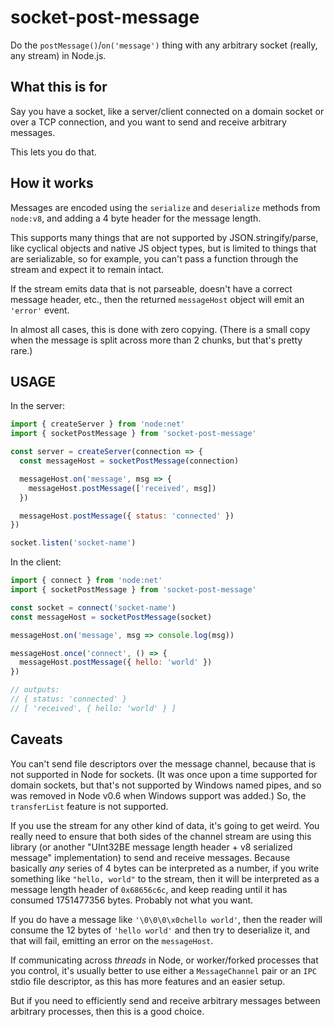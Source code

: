 # socket-post-message

Do the `postMessage()`/`on('message')` thing with any arbitrary
socket (really, any stream) in Node.js.

## What this is for

Say you have a socket, like a server/client connected on a
domain socket or over a TCP connection, and you want to send and
receive arbitrary messages.

This lets you do that.

## How it works

Messages are encoded using the `serialize` and `deserialize`
methods from `node:v8`, and adding a 4 byte header for the
message length.

This supports many things that are not supported by
JSON.stringify/parse, like cyclical objects and native JS object
types, but is limited to things that are serializable, so for
example, you can't pass a function through the stream and expect
it to remain intact.

If the stream emits data that is not parseable, doesn't have a
correct message header, etc., then the returned `messageHost`
object will emit an `'error'` event.

In almost all cases, this is done with zero copying. (There is a
small copy when the message is split across more than 2 chunks,
but that's pretty rare.)

## USAGE

In the server:

```js
import { createServer } from 'node:net'
import { socketPostMessage } from 'socket-post-message'

const server = createServer(connection => {
  const messageHost = socketPostMessage(connection)

  messageHost.on('message', msg => {
    messageHost.postMessage(['received', msg])
  })

  messageHost.postMessage({ status: 'connected' })
})

socket.listen('socket-name')
```

In the client:

```js
import { connect } from 'node:net'
import { socketPostMessage } from 'socket-post-message'

const socket = connect('socket-name')
const messageHost = socketPostMessage(socket)

messageHost.on('message', msg => console.log(msg))

messageHost.once('connect', () => {
  messageHost.postMessage({ hello: 'world' })
})

// outputs:
// { status: 'connected' }
// [ 'received', { hello: 'world' } ]
```

## Caveats

You can't send file descriptors over the message channel, because
that is not supported in Node for sockets. (It was once upon a
time supported for domain sockets, but that's not supported by
Windows named pipes, and so was removed in Node v0.6 when Windows
support was added.) So, the `transferList` feature is not
supported.

If you use the stream for any other kind of data, it's going to
get weird. You really need to ensure that both sides of the
channel stream are using this library (or another "UInt32BE
message length header + v8 serialized message" implementation) to
send and receive messages. Because basically _any_ series of 4
bytes can be interpreted as a number, if you write something like
`"hello, world"` to the stream, then it will be interpreted as a
message length header of `0x68656c6c`, and keep reading until it
has consumed 1751477356 bytes. Probably not what you want.

If you do have a message like `'\0\0\0\x0chello world'`, then the
reader will consume the 12 bytes of `'hello world'` and then try
to deserialize it, and that will fail, emitting an error on the
`messageHost`.

If communicating across _threads_ in Node, or worker/forked
processes that you control, it's usually better to use either a
`MessageChannel` pair or an `IPC` stdio file descriptor, as this
has more features and an easier setup.

But if you need to efficiently send and receive arbitrary
messages between arbitrary processes, then this is a good choice.
